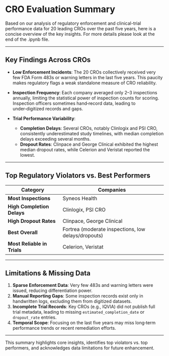 # CRO Evaluation Summary

Based on our analysis of regulatory enforcement and clinical-trial performance data for 20 leading CROs over the past five years, here is a concise overview of the key insights. For more details please look at the end of the .ipynb file. 

---

## Key Findings Across CROs

* **Low Enforcement Incidents**: The 20 CROs collectively received very few FDA Form 483s or warning letters in the last five years. This paucity makes regulatory flags a weak standalone measure of CRO reliability.

* **Inspection Frequency**: Each company averaged only 2–3 inspections annually, limiting the statistical power of inspection counts for scoring. Inspection officers sometimes hand‑record data, leading to under‑digitized records and gaps.

* **Trial Performance Variability**:

  * **Completion Delays**: Several CROs, notably Clinlogix and PSI CRO, consistently underestimated study timelines, with median completion delays exceeding several months.
  * **Dropout Rates**: Clinpace and George Clinical exhibited the highest median dropout rates, while Celerion and Veristat reported the lowest.

---

## Top Regulatory Violators vs. Best Performers

| Category                    | Companies                                           |
| --------------------------- | --------------------------------------------------- |
| **Most Inspections**        | Syneos Health                                       |
| **High Completion Delays**  | Clinlogix, PSI CRO                                  |
| **High Dropout Rates**      | Clinpace, George Clinical                           |
| **Best Overall**            | Fortrea (moderate inspections, low delays/dropouts) |
| **Most Reliable in Trials** | Celerion, Veristat                                  |

---

## Limitations & Missing Data

1. **Sparse Enforcement Data**: Very few 483s and warning letters were issued, reducing differentiation power.
2. **Manual Reporting Gaps**: Some inspection records exist only in handwritten logs, excluding them from digitized datasets.
3. **Incomplete Trial Records**: Key CROs (e.g., IQVIA) did not publish full trial metadata, leading to missing `estimated_completion_date` or `dropout_rate` entries.
4. **Temporal Scope**: Focusing on the last five years may miss long‑term performance trends or recent remediation efforts.

---

This summary highlights core insights, identifies top violators vs. top performers, and acknowledges data limitations for future enhancement.
